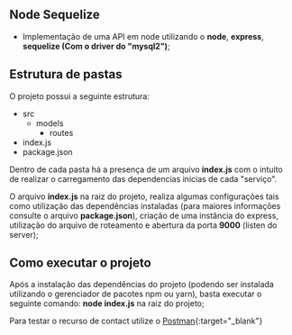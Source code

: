 ## Node Sequelize

* Implementação de uma API em node utilizando o **node**, **express**, **sequelize (Com o driver do "mysql2")**;

## Estrutura de pastas

O projeto possui a seguinte estrutura:
- src
    - models
        - routes
- index.js
- package.json

Dentro de cada pasta há a presença de um arquivo **index.js** com o intuito de realizar o carregamento das dependencias inicias de cada "serviço". 

O arquivo **index.js** na raiz do projeto, realiza algumas configurações tais como utilização das dependências instaladas (para maiores informações consulte o arquivo **package.json**), criação de uma instância do express, utilização do arquivo de roteamento e abertura da porta **9000** (listen do server);

## Como executar o projeto

Após a instalação das dependências do projeto (podendo ser instalada utilizando o gerenciador de pacotes npm ou yarn), basta executar o seguinte comando: **node index.js** na raiz do projeto; 

Para testar o recurso de contact utilize o [Postman](https://www.getpostman.com/){:target="_blank"}
